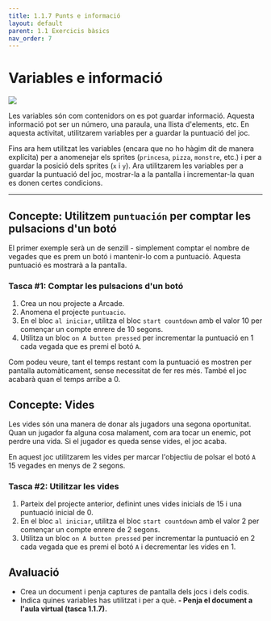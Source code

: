 ```yaml
---
title: 1.1.7 Punts e informació
layout: default
parent: 1.1 Exercicis bàsics
nav_order: 7
---
```


# Variables e informació

![](https://pxt.azureedge.net/blob/e0fb4a228e3da9e5ed7cef9d929820e1bafe61b7/static/courses/csintro1/intro/info.gif)

Les variables són com contenidors on es pot guardar informació. Aquesta informació pot ser un          número, una paraula, una llista d'elements, etc. En aquesta activitat, utilitzarem variables per a guardar la puntuació del joc.

Fins ara hem utilitzat les variables (encara que no ho hàgim dit de manera explícita) per a anomenejar els sprites (`princesa`, `pizza`, `monstre`, etc.) i per a guardar la posició dels sprites (`x` i `y`). Ara utilitzarem les variables per a guardar la puntuació del joc, mostrar-la a la pantalla i incrementar-la quan es donen certes condicions.

---

## Concepte: Utilitzem `puntuación` per comptar les pulsacions d'un botó

El primer exemple serà un de senzill - simplement comptar el nombre de vegades que es prem un botó i mantenir-lo com a puntuació. Aquesta puntuació es mostrarà a la pantalla.

### Tasca #1: Comptar les pulsacions d'un botó

1. Crea un nou projecte a Arcade.
2. Anomena el projecte `puntuacio`.
3. En el bloc `al iniciar`, utilitza el bloc `start countdown` amb el valor 10 per començar un compte enrere de 10 segons.
4. Utilitza un bloc `on A button pressed` per incrementar la puntuació en 1 cada vegada que es premi el botó `A`.

Com podeu veure, tant el temps restant com la puntuació es mostren per pantalla automàticament, sense necessitat de fer res més. També el joc acabarà quan el temps arribe a 0.

## Concepte: Vides

Les vides són una manera de donar als jugadors una segona oportunitat. Quan un jugador fa alguna cosa malament, com ara tocar un enemic, pot perdre una vida. Si el jugador es queda sense vides, el joc acaba.

En aquest joc utilitzarem les vides per marcar l'objectiu de polsar el botó `A` 15 vegades en menys de 2 segons.

### Tasca #2: Utilitzar les vides

1. Parteix del projecte anterior, definint unes vides inicials de 15 i una puntuació inicial de 0.
2. En el bloc `al iniciar`, utilitza el bloc `start countdown` amb el valor 2 per començar un compte enrere de 2 segons.
3. Utilitza un bloc `on A button pressed` per incrementar la puntuació en 2 cada vegada que es premi el botó `A` i decrementar les vides en 1.

## Avaluació

- Crea un document i penja captures de pantalla dels jocs i dels codis.
- Indica quines variables has utilitzat i per a què.
**- Penja el document a l'aula virtual (tasca 1.1.7).**
